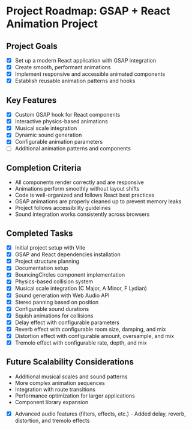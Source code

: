 # Project Roadmap: GSAP + React Animation Project

## Project Goals
- [x] Set up a modern React application with GSAP integration
- [x] Create smooth, performant animations
- [x] Implement responsive and accessible animated components
- [x] Establish reusable animation patterns and hooks

## Key Features
- [x] Custom GSAP hook for React components
- [x] Interactive physics-based animations
- [x] Musical scale integration
- [x] Dynamic sound generation
- [x] Configurable animation parameters
- [ ] Additional animation patterns and components

## Completion Criteria
- All components render correctly and are responsive
- Animations perform smoothly without layout shifts
- Code is well-organized and follows React best practices
- GSAP animations are properly cleaned up to prevent memory leaks
- Project follows accessibility guidelines
- Sound integration works consistently across browsers

## Completed Tasks
- [x] Initial project setup with Vite
- [x] GSAP and React dependencies installation
- [x] Project structure planning
- [x] Documentation setup
- [x] BouncingCircles component implementation
- [x] Physics-based collision system
- [x] Musical scale integration (C Major, A Minor, F Lydian)
- [x] Sound generation with Web Audio API
- [x] Stereo panning based on position
- [x] Configurable sound durations
- [x] Squish animations for collisions
- [x] Delay effect with configurable parameters
- [x] Reverb effect with configurable room size, damping, and mix
- [x] Distortion effect with configurable amount, oversample, and mix
- [x] Tremolo effect with configurable rate, depth, and mix

## Future Scalability Considerations
- Additional musical scales and sound patterns
- More complex animation sequences
- Integration with route transitions
- Performance optimization for larger applications
- Component library expansion
- [x] Advanced audio features (filters, effects, etc.) - Added delay, reverb, distortion, and tremolo effects
